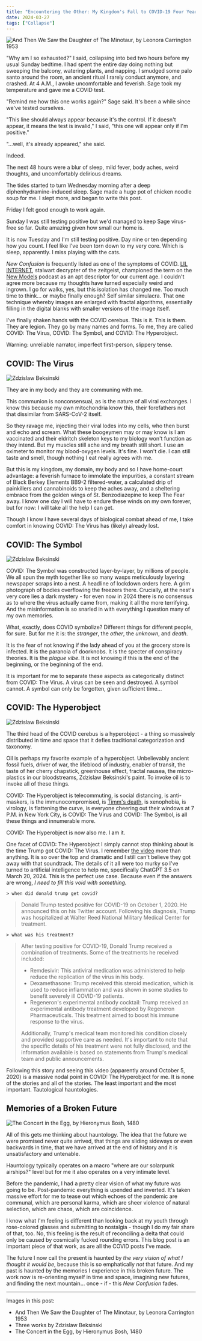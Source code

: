 ```yaml
---
title: "Encountering the Other: My Kingdom's Fall to COVID-19 Four Years Later"
date: 2024-03-27
tags: ["Collapse"]
---
```


![And Then We Saw the Daughter of The Minotaur, by Leonora Carrington 1953](/rm_ation/images/and-then-we-saw-the-daughter-of-the-minotaur-1953-leonora-carrington.jpg)

"Why am I so exhausted?" I said, collapsing into bed two hours before my usual Sunday bedtime. I had spent the entire day doing nothing but sweeping the balcony, watering plants, and napping. I smudged some palo santo <!--x-->around the room, an ancient ritual I rarely conduct anymore, and crashed. At 4 A.M., I awoke uncomfortable and feverish. Sage took my temperature and gave me a COVID test.

"Remind me how this one works again?" Sage said. It's been a while since we've tested ourselves.

"This line should always appear because it's the control. If it doesn't appear, it means the test is invalid," I said, "this one will appear only if I'm positive."

"...well, it's already appeared," she said.

Indeed.

The next 48 hours were a blur of sleep, mild fever, body aches, weird thoughts, and uncomfortably delirious dreams.

The tides started to turn Wednesday morning after a deep diphenhydramine-induced sleep. Sage made a huge pot of chicken noodle soup for me. I slept more, and began to write this post.

Friday I felt good enough to work again.

Sunday I was still testing positive but we'd managed to keep Sage virus-free so far. Quite amazing given how small our home is.

It is now Tuesday and I'm still testing positive. Day nine or ten depending how you count. I feel like I've been torn down to my very core. Which is sleep, apparently. I miss playing with the cats.

_New Confusion_ is frequently listed as one of the symptoms of COVID. [LIL INTERNET](https://lilinter.net/), stalwart decrypter of the zeitgeist, championed the term on the [New Models](https://newmodels.io) podcast as an apt descriptor for our current age. I couldn't agree more because my thoughts have turned especially weird and ingrown. I go for walks, yes, but this isolation has changed me. Too much time to think... or maybe finally enough? Self similar simulacra. That one technique whereby images are enlarged with fractal algorithms, essentially filling in the digital blanks with smaller versions of the image itself.

I've finally shaken hands with the COVID cerebus. This is it. This is them. They are legion. They go by many names and forms. To me, they are called COVID: The Virus, COVID: The Symbol, and COVID: The Hyperobject.

Warning: unreliable narrator, imperfect first-person, slippery tense.

## COVID: The Virus

![Zdzislaw Beksinski](/rm_ation/images/zdzislaw-beksinski-1.jpg)

They are in my body and they are communing with me.

This communion is nonconsensual, as is the nature of all viral exchanges. I know this because my own mitochondria know this, their forefathers not that dissimilar from SARS-CoV-2 itself.

So they ravage me, injecting their viral lodes into my cells, who then burst and echo and scream. What these boogeymen may or may know is I am vaccinated and their eldritch skeleton keys to my biology won't function as they intend. But my muscles still ache and my breath still short. I use an oximeter to monitor my blood-oxygen levels. It's fine. I won't die. I can still taste and smell, though nothing I eat really agrees with me.

But this is my kingdom, my domain, my body and so I have home-court advantage: a feverish furnace to immolate the impurities, a constant stream of Black Berkey Elements BB9-2 filtered-water, a calculated drip of painkillers and cannabinoids to keep the aches away, and a sheltering embrace from the golden wings of St. Benzodiazepine to keep The Fear away. I know one day I will have to endure these winds on my own forever, but for now: I will take all the help I can get.

Though I know I have several days of biological combat ahead of me, I take comfort in knowing COVID: The Virus has (likely) already lost.

## COVID: The Symbol

![Zdzislaw Beksinski](/rm_ation/images/zdzislaw-beksinski-2.jpg)

COVID: The Symbol was constructed layer-by-layer, by millions of people. We all spun the myth together like so many wasps meticulously layering newspaper scraps into a nest. A headline of lockdown orders here. A grim photograph of bodies overflowing the freezers there. Crucially, at the nest's very core lies a dark mystery - for even now in 2024 there is no consensus as to where the virus actually came from, making it all the more terrifying. And the misinformation is so snarled in with everything I question many of my own memories.

What, exactly, does COVID symbolize? Different things for different people, for sure. But for me it is: the _stranger_, the _other_, the _unknown_, and _death_.

It is the fear of not knowing if the lady ahead of you at the grocery store is infected. It is the paranoia of doorknobs. It is the specter of conspiracy theories. It is the _plague vibe_. It is not knowing if this is the end of the beginning, or the beginning of the end.

It is important for me to separate these aspects as categorically distinct from COVID: The Virus. A virus can be seen and destroyed. A symbol cannot. A symbol can only be forgotten, given sufficient time...

## COVID: The Hyperobject

![Zdzislaw Beksinski](/rm_ation/images/zdzislaw-beksinski-3.jpg)

The third head of the COVID cerebus is a hyperobject - a thing so massively distributed in time and space that it defies traditional categorization and taxonomy.

Oil is perhaps my favorite example of a hyperobject. Unbelievably ancient fossil fuels, driver of war, the lifeblood of industry, enabler of transit, the taste of her cherry chapstick, greenhouse effect, fractal nausea, the micro-plastics in our bloodstreams, Zdzislaw Beksinski's paint. To invoke oil is to invoke all of these things.

COVID: The Hyperobject is telecommuting, is social distancing, is anti-maskers, is the immunocompromised, is [Timm's death](/2021/09/06/timm-etters-all-my-love-and-all-my-burning-tears/), is xenophobia, is virology, is flattening the curve, is everyone cheering out their windows at 7 P.M. in New York City, is COVID: The Virus and COVID: The Symbol, is all these things and innumerable more.

COVID: The Hyperobject is now also me. I am it.

One facet of COVID: The Hyperobject I simply cannot stop thinking about is the time Trump got COVID: The Virus. I remember [the video](https://www.youtube.com/watch?v=lN7sliYigBE) more than anything. It is so over the top and dramatic and I still can't believe they got away with that soundtrack. The details of it all were too murky so I've turned to artificial intelligence to help me, specifically ChatGPT 3.5 on March 20, 2024. This is the perfect use case. Because even if the answers are wrong, _I need to fill this void with something._

`> when did donald trump get covid?`

> Donald Trump tested positive for COVID-19 on October 1, 2020. He announced this on his Twitter account. Following his diagnosis, Trump was hospitalized at Walter Reed National Military Medical Center for treatment.

`> what was his treatment?`

> After testing positive for COVID-19, Donald Trump received a combination of treatments. Some of the treatments he received included:
>
> - Remdesivir: This antiviral medication was administered to help reduce the replication of the virus in his body.
> - Dexamethasone: Trump received this steroid medication, which is used to reduce inflammation and was shown in some studies to benefit severely ill COVID-19 patients.
> - Regeneron's experimental antibody cocktail: Trump received an experimental antibody treatment developed by Regeneron Pharmaceuticals. This treatment aimed to boost his immune response to the virus.
>
> Additionally, Trump's medical team monitored his condition closely and provided supportive care as needed. It's important to note that the specific details of his treatment were not fully disclosed, and the information available is based on statements from Trump's medical team and public announcements.

Following this story and seeing this video (apparently around October 5, 2020) is a massive nodal point in COVID: The Hyperobject for me. It is none of the stories and all of the stories. The least important and the most important. Tautological hauntologies.

## Memories of a Broken Future

![The Concert in the Egg, by Hieronymus Bosh, 1480](/rm_ation/images/the-concert-in-the-egg-1480-hieronymus-bosch.jpg)

All of this gets me thinking about hauntology. The idea that the future we were promised never quite arrived, that things are sliding sideways or even backwards in time, that we have arrived at the end of history and it is unsatisfactory and untenable.

Hauntology typically operates on a macro "where are our solarpunk airships?" level but for me it also operates on a very intimate level.

Before the pandemic, I had a pretty clear vision of what my future was going to be. Post-pandemic everything is upended and inverted. It's taken massive effort for me to tease out which echoes of the pandemic are communal, which are personal karma, which are sheer violence of natural selection, which are chaos, which are coincidence.

I know what I'm feeling is different than looking back at my youth through rose-colored glasses and submitting to nostalgia - though I do my fair share of that, too. No, this feeling is the result of reconciling a delta that could only be caused by cosmically fucked rounding errors. This blog post is an important piece of that work, as are all the COVID posts I've made.

The future I now call the present is haunted by _the very vision of what I thought it would be_, because this is so emphatically _not_ that future. And my past is haunted by the memories I experience in this broken future. The work now is re-orienting myself in time and space, imagining new futures, and finding the next mountain... once - if - this _New Confusion_ fades.

---

Images in this post:

- And Then We Saw the Daughter of The Minotaur, by Leonora Carrington 1953
- Three works by Zdzislaw Beksinski
- The Concert in the Egg, by Hieronymus Bosh, 1480
